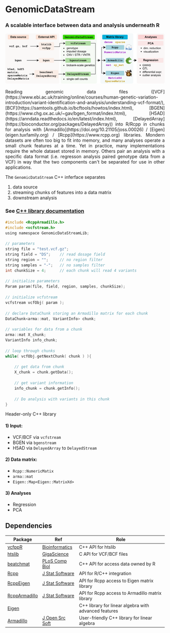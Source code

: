 




# GenomicDataStream 
### A scalable interface between data and analysis underneath R

![](man/figures/GenomicDataStream.png)


<div style="text-align: justify">
Reading genomic data files ([VCF](https://www.ebi.ac.uk/training/online/courses/human-genetic-variation-introduction/variant-identification-and-analysis/understanding-vcf-format/), [BCF](https://samtools.github.io/bcftools/howtos/index.html), [BGEN](https://www.chg.ox.ac.uk/~gav/bgen_format/index.html), [H5AD](https://anndata.readthedocs.io/en/latest/index.html), [DelayedArray](https://bioconductor.org/packages/DelayedArray)) into R/Rcpp in chunks for analysis with [Armadillo](https://doi.org/10.21105/joss.00026) / [Eigen](eigen.tuxfamily.org) / [Rcpp](https://www.rcpp.org) libraries.  Mondern datasets are often too big to fit into memory, and many analyses operate a small chunk features at a time.  Yet in practice, many implementations require the whole dataset stored in memory.  Others pair an analysis with a specific data format (i.e. regresson analysis paired genotype data from a VCF) in way that the two components can't be separated for use in other applications. 
</div>


 The `GenomicDataStream` C++ inferface separates 

 1) data source 
 2) streaming chunks of features into a data matrix
 3) downstream analysis  
 

### See [C++ library documentation](doxygen/html/index.html)
 


```c
#include <RcppArmadillo.h>
#include <vcfstream.h>
using namespace GenomicDataStreamLib;

// parameters 
string file = "test.vcf.gz";
string field = "DS";    // read dosage field
string region = "";     // no region filter
string samples = "-";   // no samples filter
int chunkSize = 4;      // each chunk will read 4 variants

// initialize parameters
Param param(file, field, region, samples, chunkSize);

// initialize vcfstream
vcfstream vcfObj( param );

// declare DataChunk storing an Armadillo matrix for each chunk
DataChunk<arma::mat, VariantInfo> chunk;

// variables for data from a chunk
arma::mat X_chunk;
VariantInfo info_chunk;

// loop through chunks
while( vcfObj.getNextChunk( chunk ) ){

    // get data from chunk
    X_chunk = chunk.getData();

    // get variant information
    info_chunk = chunk.getInfo();

    // Do analysis with variants in this chunk
}
```



Header-only C++ library

#### 1) Input:
  
 - VCF/BCF via `vcfstream`
 - BGEN via `bgenstream`
 - H5AD via `DelayedArray` to `DelayedStream`
  
#### 2) Data matrix:
 
 - `Rcpp::NumericMatix`
 - `arma::mat`
 - `Eigen::Map<Eigen::MatrixXd>`
 
#### 3) Analyses
 - Regression
 - PCA

 
 

## Dependencies

| Package | Ref | Role |
| - | -- | --------- |
[vcfppR](https://cran.r-project.org/package=vcfppR) | [Bioinformatics](https://doi.org/10.1093/bioinformatics/btae049)  | C++ API for htslib  |
[htslib](https://github.com/samtools/htslib) | [GigaScience](https://doi.org/10.1093/gigascience/giab007)  | C API for VCF/BCF files |
[beatchmat](https://bioconductor.org/packages/beachmat/) | [PLoS Comp Biol](https://doi.org/10.1371/journal.pcbi.1006135)  | C++ API for access data owned by R |
[Rcpp](https://cran.r-project.org/package=Rcpp)| [J Stat Software](https://doi.org/10.18637/jss.v040.i08) |  API for R/C++ integration
[RcppEigen](https://cran.r-project.org/package=RcppEigen) | [J Stat Software](https://doi.org/10.18637/jss.v052.i05) | API for Rcpp access to Eigen matrix library
[RcppArmadillo](https://cran.r-project.org/package=RcppArmadillo)| [J Stat Software](https://doi.org/10.18637/jss.v040.i08) | API for Rcpp access to Armadillo matrix library
[Eigen](eigen.tuxfamily.org) | |C++ library for linear algebra with advanced features
[Armadillo](https://arma.sourceforge.net) | [J Open Src Soft](https://doi.org/10.21105/joss.00026) | User-friendly C++ library for linear algebra





	
	
